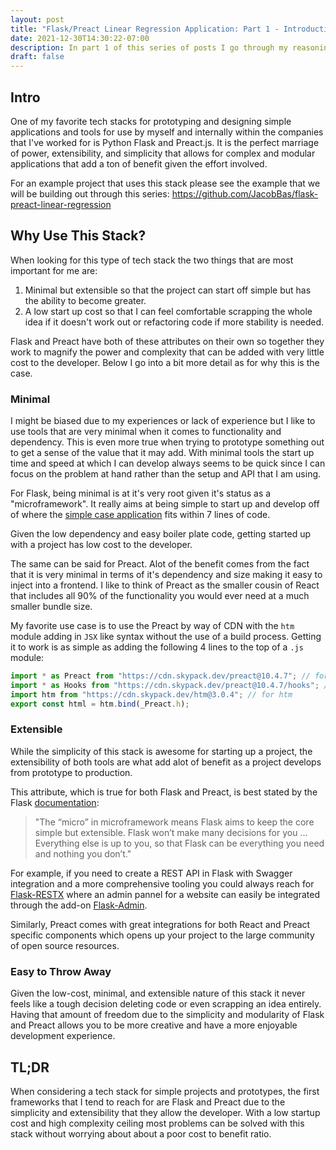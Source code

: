 ```yaml
---
layout: post
title: "Flask/Preact Linear Regression Application: Part 1 - Introduction"
date: 2021-12-30T14:30:22-07:00
description: In part 1 of this series of posts I go through my reasoning in choosing Flask and Preact.js as the stack when developing a simple analytical web application and why it is a good choice for prototyping projects. 
draft: false
---
```


## Intro 
One of my favorite tech stacks for prototyping and designing simple applications and tools for use by myself and internally within the companies that I've worked for is Python Flask and Preact.js. It is the perfect marriage of power, extensibility, and simplicity that allows for complex and modular applications that add a ton of benefit given the effort involved.

For an example project that uses this stack please see the example that we will be building out through this series: https://github.com/JacobBas/flask-preact-linear-regression

## Why Use This Stack?
When looking for this type of tech stack the two things that are most important for me are: 
1. Minimal but extensible so that the project can start off simple but has the ability to become greater. 
2. A low start up cost so that I can feel comfortable scrapping the whole idea if it doesn't work out or refactoring code if more stability is needed.

Flask and Preact have both of these attributes on their own so together they work to magnify the power and complexity that can be added with very little cost to the developer. Below I go into a bit more detail as for why this is the case.

### Minimal
I might be biased due to my experiences or lack of experience but I like to use tools that are very minimal when it comes to functionality and dependency. This is even more true when trying to prototype something out to get a sense of the value that it may add. With minimal tools the start up time and speed at which I can develop always seems to be quick since I can focus on the problem at hand rather than the setup and API that I am using.

For Flask, being minimal is at it's very root given it's status as a "microframework". It really aims at being simple to start up and develop off of where the [simple case application](https://flask.palletsprojects.com/en/2.0.x/quickstart/#a-minimal-application) fits within 7 lines of code.

Given the low dependency and easy boiler plate code, getting started up with a project has low cost to the developer.

The same can be said for Preact. Alot of the benefit comes from the fact that it is very minimal in terms of it's dependency and size making it easy to inject into a frontend. I like to think of Preact as the smaller cousin of React that includes all 90% of the functionality you would ever need at a much smaller bundle size.

My favorite use case is to use the Preact by way of CDN with the `htm` module adding in `JSX` like syntax without the use of a build process. Getting it to work is as simple as adding the following 4 lines to the top of a `.js` module:
``` javascript
import * as Preact from "https://cdn.skypack.dev/preact@10.4.7"; // for preact
import * as Hooks from "https://cdn.skypack.dev/preact@10.4.7/hooks"; // for preact hooks
import htm from "https://cdn.skypack.dev/htm@3.0.4"; // for htm
export const html = htm.bind(_Preact.h);
```

### Extensible
While the simplicity of this stack is awesome for starting up a project, the extensibility of both tools are what add alot of benefit as a project develops from prototype to production.

This attribute, which is true for both Flask and Preact, is best stated by the Flask [documentation](https://flask.palletsprojects.com/en/2.0.x/foreword/): 
> "The “micro” in microframework means Flask aims to keep the core simple but extensible. Flask won’t make many decisions for you ... Everything else is up to you, so that Flask can be everything you need and nothing you don’t."

For example, if you need to create a REST API in Flask with Swagger integration and a more comprehensive tooling you could always reach for [Flask-RESTX](https://flask-restx.readthedocs.io/en/latest/) where an admin pannel for a website can easily be integrated through the add-on [Flask-Admin](https://flask-admin.readthedocs.io/en/latest/).

Similarly, Preact comes with great integrations for both React and Preact specific components which opens up your project to the large community of open source resources.

### Easy to Throw Away
Given the low-cost, minimal, and extensible nature of this stack it never feels like a tough decision deleting code or even scrapping an idea entirely. Having that amount of freedom due to the simplicity and modularity of Flask and Preact allows you to be more creative and have a more enjoyable development experience.


## TL;DR
When considering a tech stack for simple projects and prototypes, the first frameworks that I tend to reach for are Flask and Preact due to the simplicity and extensibility that they allow the developer. With a low startup cost and high complexity ceiling most problems can be solved with this stack without worrying about about a poor cost to benefit ratio.
